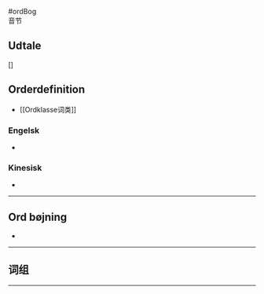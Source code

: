 #ordBog   
音节

## Udtale
[]  


## Orderdefinition
- [[Ordklasse词类]]

### Engelsk
- 

### Kinesisk
- 

---

## Ord bøjning
- 

---

## 词组  


---

